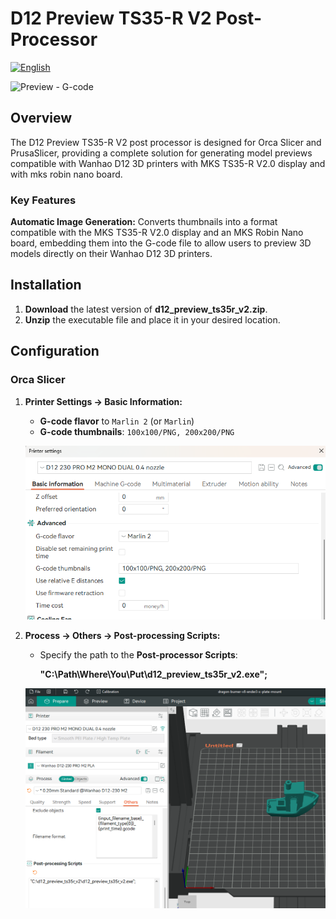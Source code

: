 # D12 Preview TS35-R V2 Post-Processor
[![English](https://img.shields.io/badge/language-français-blue)](./README.fr.md)

<img src="img/orca_slicer_0.jpg" alt="Preview - G-code" width="200">

## Overview

The D12 Preview TS35-R V2 post processor is designed for Orca Slicer and PrusaSlicer, providing a complete solution for generating model previews compatible with Wanhao D12 3D printers with MKS TS35-R V2.0 display and with mks robin nano board.

### Key Features

**Automatic Image Generation:** Converts thumbnails into a format compatible with the MKS TS35-R V2.0 display and an MKS Robin Nano board, embedding them into the G-code file to allow users to preview 3D models directly on their Wanhao D12 3D printers.

## Installation

1. **Download** the latest version of **d12_preview_ts35r_v2.zip**.
2. **Unzip** the executable file and place it in your desired location.

## Configuration

### Orca Slicer

1. **Printer Settings -> Basic Information:**
   - **G-code flavor** to `Marlin 2` (or `Marlin`)
   - **G-code thumbnails**: `100x100/PNG, 200x200/PNG`

    ![Orca Slicer - ](img/orca_slicer_1.png)


2. **Process -> Others -> Post-processing Scripts:**
   - Specify the path to the **Post-processor Scripts**:
    
     **"C:\Path\Where\You\Put\d12_preview_ts35r_v2.exe";**

    ![Orca Slicer - post-processor executable](img/orca_slicer_2.png)


